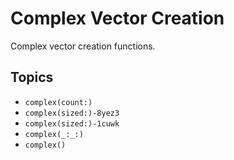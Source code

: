 # Complex Vector Creation

Complex vector creation functions.

## Topics

- ``complex(count:)``
- ``complex(sized:)-8yez3``
- ``complex(sized:)-1cuwk``
- ``complex(_:_:)``
- ``complex()``
